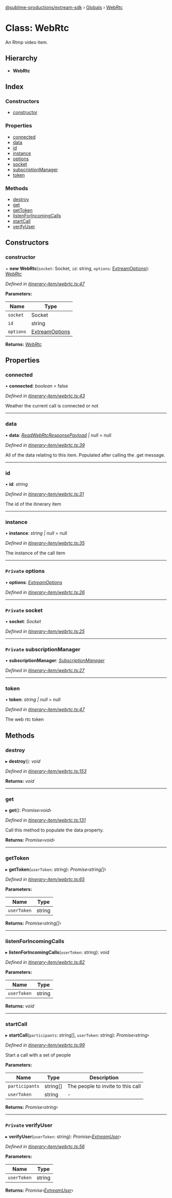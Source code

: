 [@sublime-productions/extream-sdk](../README.md) › [Globals](../globals.md) › [WebRtc](webrtc.md)

# Class: WebRtc

An Rtmp video item.

## Hierarchy

* **WebRtc**

## Index

### Constructors

* [constructor](webrtc.md#constructor)

### Properties

* [connected](webrtc.md#connected)
* [data](webrtc.md#data)
* [id](webrtc.md#id)
* [instance](webrtc.md#instance)
* [options](webrtc.md#private-options)
* [socket](webrtc.md#private-socket)
* [subscriptionManager](webrtc.md#private-subscriptionmanager)
* [token](webrtc.md#token)

### Methods

* [destroy](webrtc.md#destroy)
* [get](webrtc.md#get)
* [getToken](webrtc.md#gettoken)
* [listenForIncomingCalls](webrtc.md#listenforincomingcalls)
* [startCall](webrtc.md#startcall)
* [verifyUser](webrtc.md#private-verifyuser)

## Constructors

###  constructor

\+ **new WebRtc**(`socket`: Socket, `id`: string, `options`: [ExtreamOptions](../interfaces/extreamoptions.md)): *[WebRtc](webrtc.md)*

*Defined in [itinerary-item/webrtc.ts:47](https://github.com/Extream-SaaS/ex-sdk/blob/f6d569e/src/itinerary-item/webrtc.ts#L47)*

**Parameters:**

Name | Type |
------ | ------ |
`socket` | Socket |
`id` | string |
`options` | [ExtreamOptions](../interfaces/extreamoptions.md) |

**Returns:** *[WebRtc](webrtc.md)*

## Properties

###  connected

• **connected**: *boolean* = false

*Defined in [itinerary-item/webrtc.ts:43](https://github.com/Extream-SaaS/ex-sdk/blob/f6d569e/src/itinerary-item/webrtc.ts#L43)*

Weather the current call is connected or not

___

###  data

• **data**: *[ReadWebRtcResponsePayload](../interfaces/readwebrtcresponsepayload.md) | null* = null

*Defined in [itinerary-item/webrtc.ts:39](https://github.com/Extream-SaaS/ex-sdk/blob/f6d569e/src/itinerary-item/webrtc.ts#L39)*

All of the data relating to this item. Populated after calling the .get message.

___

###  id

• **id**: *string*

*Defined in [itinerary-item/webrtc.ts:31](https://github.com/Extream-SaaS/ex-sdk/blob/f6d569e/src/itinerary-item/webrtc.ts#L31)*

The id of the itinerary item

___

###  instance

• **instance**: *string | null* = null

*Defined in [itinerary-item/webrtc.ts:35](https://github.com/Extream-SaaS/ex-sdk/blob/f6d569e/src/itinerary-item/webrtc.ts#L35)*

The instance of the call item

___

### `Private` options

• **options**: *[ExtreamOptions](../interfaces/extreamoptions.md)*

*Defined in [itinerary-item/webrtc.ts:26](https://github.com/Extream-SaaS/ex-sdk/blob/f6d569e/src/itinerary-item/webrtc.ts#L26)*

___

### `Private` socket

• **socket**: *Socket*

*Defined in [itinerary-item/webrtc.ts:25](https://github.com/Extream-SaaS/ex-sdk/blob/f6d569e/src/itinerary-item/webrtc.ts#L25)*

___

### `Private` subscriptionManager

• **subscriptionManager**: *[SubscriptionManager](subscriptionmanager.md)*

*Defined in [itinerary-item/webrtc.ts:27](https://github.com/Extream-SaaS/ex-sdk/blob/f6d569e/src/itinerary-item/webrtc.ts#L27)*

___

###  token

• **token**: *string | null* = null

*Defined in [itinerary-item/webrtc.ts:47](https://github.com/Extream-SaaS/ex-sdk/blob/f6d569e/src/itinerary-item/webrtc.ts#L47)*

The web rtc token

## Methods

###  destroy

▸ **destroy**(): *void*

*Defined in [itinerary-item/webrtc.ts:153](https://github.com/Extream-SaaS/ex-sdk/blob/f6d569e/src/itinerary-item/webrtc.ts#L153)*

**Returns:** *void*

___

###  get

▸ **get**(): *Promise‹void›*

*Defined in [itinerary-item/webrtc.ts:131](https://github.com/Extream-SaaS/ex-sdk/blob/f6d569e/src/itinerary-item/webrtc.ts#L131)*

Call this method to populate the data property.

**Returns:** *Promise‹void›*

___

###  getToken

▸ **getToken**(`userToken`: string): *Promise‹string[]›*

*Defined in [itinerary-item/webrtc.ts:65](https://github.com/Extream-SaaS/ex-sdk/blob/f6d569e/src/itinerary-item/webrtc.ts#L65)*

**Parameters:**

Name | Type |
------ | ------ |
`userToken` | string |

**Returns:** *Promise‹string[]›*

___

###  listenForIncomingCalls

▸ **listenForIncomingCalls**(`userToken`: string): *void*

*Defined in [itinerary-item/webrtc.ts:82](https://github.com/Extream-SaaS/ex-sdk/blob/f6d569e/src/itinerary-item/webrtc.ts#L82)*

**Parameters:**

Name | Type |
------ | ------ |
`userToken` | string |

**Returns:** *void*

___

###  startCall

▸ **startCall**(`participants`: string[], `userToken`: string): *Promise‹string›*

*Defined in [itinerary-item/webrtc.ts:99](https://github.com/Extream-SaaS/ex-sdk/blob/f6d569e/src/itinerary-item/webrtc.ts#L99)*

Start a call with a set of people

**Parameters:**

Name | Type | Description |
------ | ------ | ------ |
`participants` | string[] | The people to invite to this call  |
`userToken` | string | - |

**Returns:** *Promise‹string›*

___

### `Private` verifyUser

▸ **verifyUser**(`userToken`: string): *Promise‹[ExtreamUser](../interfaces/extreamuser.md)›*

*Defined in [itinerary-item/webrtc.ts:56](https://github.com/Extream-SaaS/ex-sdk/blob/f6d569e/src/itinerary-item/webrtc.ts#L56)*

**Parameters:**

Name | Type |
------ | ------ |
`userToken` | string |

**Returns:** *Promise‹[ExtreamUser](../interfaces/extreamuser.md)›*
